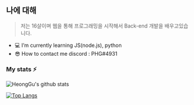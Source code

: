 ## 나에 대해

> 저는 16살이며 웹을 통해 프로그래밍을 시작해서 Back-end 개발을 배우고있습니다.
- 💻  I’m currently learning JS(node.js), python 
- 😎  How to contact me discord : PHG#4931

### My stats ⚡
![HeongGu's github stats](https://github-readme-stats.vercel.app/api?username=HyeongGu0401&show_icons=true&theme=solarized-light)


[![Top Langs](https://github-readme-stats.vercel.app/api/top-langs/?username=HyeongGu0401&layout=compact)](https://github.com/HyeongGu0401/github-readme-stats)
